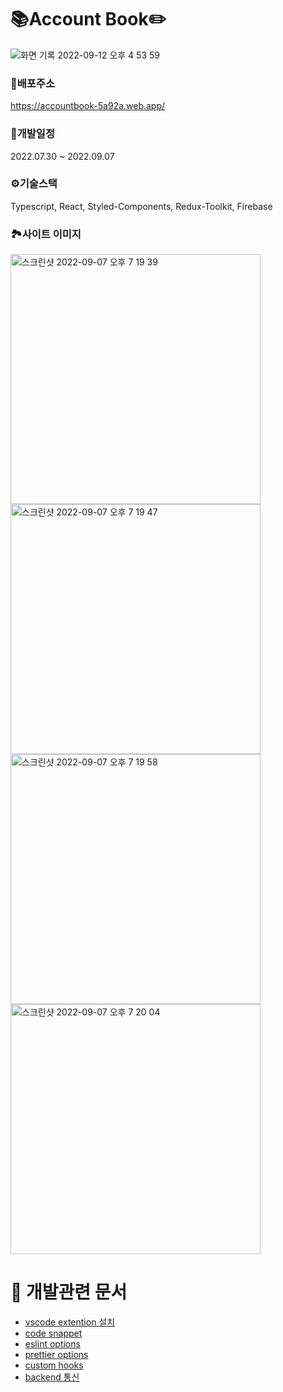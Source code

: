 # 📚Account Book✏️
![화면 기록 2022-09-12 오후 4 53 59](https://user-images.githubusercontent.com/43428643/189603995-b2edb260-be6d-40f0-8291-a867bdf79079.gif)


### 📍배포주소 
https://accountbook-5a92a.web.app/  

### 📆개발일정 
2022.07.30 ~ 2022.09.07  

### ⚙️기술스택 
Typescript, React, Styled-Components, Redux-Toolkit, Firebase

### 🏞️사이트 이미지

<img width="400" alt="스크린샷 2022-09-07 오후 7 19 39" src="https://user-images.githubusercontent.com/43428643/188854845-1b73dc84-e7b9-451c-a166-241135f01348.png">
<img width="400" alt="스크린샷 2022-09-07 오후 7 19 47" src="https://user-images.githubusercontent.com/43428643/188854858-979ef034-e3c9-409c-bbea-1c76f12516ef.png">
<img width="400" alt="스크린샷 2022-09-07 오후 7 19 58" src="https://user-images.githubusercontent.com/43428643/188854865-222d789f-207c-4f24-9614-5dca0cac2e7c.png">
<img width="400" alt="스크린샷 2022-09-07 오후 7 20 04" src="https://user-images.githubusercontent.com/43428643/188854869-2f924c4e-95c9-4ce3-9335-91bafe2ff330.png">



# 📝 개발관련 문서
- [vscode extention 설치](docs/install-extension.md)  
- [code snappet](docs/code-snappet.md)  
- [eslint options](docs/eslint-options.md)  
- [prettier options](docs/prettier-options.md)  
- [custom hooks](docs/custom-hooks.md)
- [backend 통신](docs/communicate-server.md)
